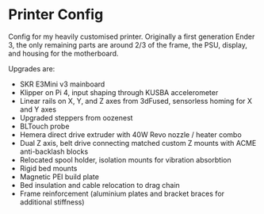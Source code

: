 # Printer Config

Config for my heavily customised printer. Originally a first generation Ender 3, the only remaining parts
are around 2/3 of the frame, the PSU, display, and housing for the motherboard.

Upgrades are:

* SKR E3Mini v3 mainboard
* Klipper on Pi 4, input shaping through KUSBA accelerometer
* Linear rails on X, Y, and Z axes from 3dFused, sensorless homing for X and Y axes
* Upgraded steppers from oozenest
* BLTouch probe
* Hemera direct drive extruder with 40W Revo nozzle / heater combo
* Dual Z axis, belt drive connecting matched custom Z mounts with ACME anti-backlash blocks
* Relocated spool holder, isolation mounts for vibration absorbtion
* Rigid bed mounts
* Magnetic PEI build plate
* Bed insulation and cable relocation to drag chain
* Frame reinforcement (aluminium plates and bracket braces for additional stiffness)

